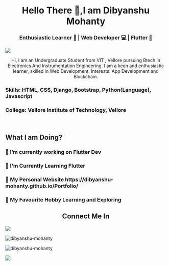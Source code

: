 <h1 align="center">Hello There 🤙,I am Dibyanshu Mohanty </h1>

<h3 align="center"> Enthusiastic Learner 📖 | Web Developer 💻 | Flutter 📱 </h3>


![](https://www.digitalmarketinginstitutes.in/wp-content/uploads/2019/03/Web-Development-Service-Banner.jpg)


<p align="center"> Hi, I am an Undergraduate Student from VIT , Vellore pursuing Btech in Electronics And Instrumentation Engineering. I am a keen and enthusiastic learner, skilled in Web Development. Interests: App Development and Blockchain. </p>

<h3> Skills: HTML, CSS, Django, Bootstrap, Python(Language), Javascript</h3>

<h3> College: Vellore Institute of Technology, Vellore </h3> <br />

<h2 align="left"> What I am Doing? </h2>

<h3>🚧 I’m currently working on Flutter Dev</h3>

<h3>📑 I'm Currently Learning Flutter</h3>

<h3>🏴󠁧󠁢󠁷󠁬󠁳󠁿 My Personal Website https://dibyanshu-mohanty.github.io/Portfolio/</h3>

<h3>🏅 My Favourite Hobby Learning and Exploring</h3>


<h2 align="center">Connect Me In</h2>

<a href="https://www.linkedin.com/in/dibyanshu-mohanty-37a2b71b8" target="_blank"><img src="https://img.icons8.com/fluent/48/000000/linkedin.png"></a>

<p align="left"> <img src="https://github-readme-stats.vercel.app/api/top-langs?username=dibyanshu-mohanty&show_icons=true&locale=en&layout=compact" alt="dibyanshu-mohanty" > </p>

<p align="left"> <img src="https://github-readme-stats.vercel.app/api?username=dibyanshu-mohanty&show_icons=true&locale=en" alt="dibyanshu-mohanty" ></p>

![](https://komarev.com/ghpvc/?username=dibyanshu-mohanty&color=green&label=PROFILE+VIEWS&color=blueviolet)
